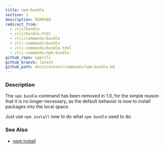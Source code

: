 ```yaml
---
title: npm-bundle
section: 1
description: REMOVED
redirect_from:
  - /cli/bundle
  - /cli/bundle.html
  - /cli/commands/bundle
  - /cli-commands/bundle
  - /cli-commands/bundle.html
  - /cli-commands/npm-bundle
github_repo: npm/cli
github_branch: latest
github_path: docs/content/commands/npm-bundle.md
---
```


### Description

The `npm bundle` command has been removed in 1.0, for the simple reason
that it is no longer necessary, as the default behavior is now to
install packages into the local space.

Just use `npm install` now to do what `npm bundle` used to do.

### See Also

* [npm install](/cli/v6/commands/npm-install)
